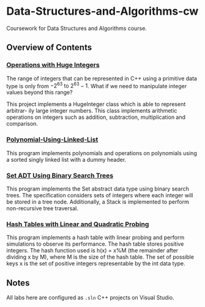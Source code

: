 # Data-Structures-and-Algorithms-cw

Coursework for Data Structures and Algorithms course.

## Overview of Contents

### [Operations with Huge Integers](/Operations-with-Huge-Integers/)

The range of integers that can be represented in C++ using a primitive data
type is only from $−2^{63} \ \text{to} \ 2^{63} − 1$. What if we need to manipulate integer values beyond
this range?

This project implements a HugeInteger class which is able to represent arbitrar-
ily large integer numbers. This class implements arithmetic operations on integers
such as addition, subtraction, multiplication and comparison. 

### [Polynomial-Using-Linked-List](Polynomial-Using-Linked-List)

This program implements polynomials and operations on polynomials using a
sorted singly linked list with a dummy header.


### [Set ADT Using Binary Search Trees](Set-ADT-Using-Binary-Search-Trees)


This program implements the Set abstract data type using binary search trees. The specification considers sets of integers where each integer will 
be stored in a tree node. Additionally, a Stack is implemented to perform non-recursive tree traversal. 

### [Hash Tables with Linear and Quadratic Probing](Hash-Tables-with-Linear-and-Quadratic-Probing)

This program implements a hash table with linear probing and perform simulations
to observe its performance. The hash table stores positive integers. The hash
function used is h(x) = x%M (the remainder after dividing x by M), where M
is the size of the hash table. The set of possible keys x is the set of positive integers
representable by the int data type.

## Notes

All labs here are configured as `.sln` C++ projects on Visual Studio.
